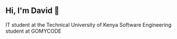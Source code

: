 ## Hi, I'm David 🤩

IT student at the Technical University of Kenya
Software Engineering student at GOMYCODE
